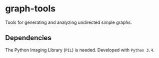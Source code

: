 graph-tools
===========

Tools for generating and analyzing undirected simple graphs.

Dependencies
------------
The Python Imaging Library (`PIL`) is needed.
Developed with `Python 3.4`.
